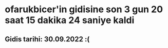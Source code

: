 # ofarukbicer'in gidisine son 3 gun 20 saat 15 dakika 24 saniye kaldi

## Gidis tarihi: 30.09.2022 :(